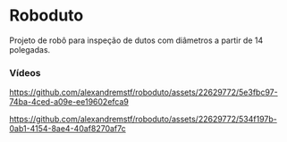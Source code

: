# Roboduto

Projeto de robô para inspeção de dutos com diâmetros a partir de 14 polegadas.

### Vídeos

https://github.com/alexandremstf/roboduto/assets/22629772/5e3fbc97-74ba-4ced-a09e-ee19602efca9

https://github.com/alexandremstf/roboduto/assets/22629772/534f197b-0ab1-4154-8ae4-40af8270af7c
